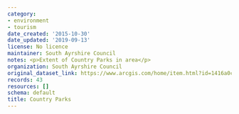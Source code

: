 ```yaml
---
category:
- environment
- tourism
date_created: '2015-10-30'
date_updated: '2019-09-13'
license: No licence
maintainer: South Ayrshire Council
notes: <p>Extent of Country Parks in area</p>
organization: South Ayrshire Council
original_dataset_link: https://www.arcgis.com/home/item.html?id=1416a0c5fb0d402e804c54935befd32e
records: 43
resources: []
schema: default
title: Country Parks
---
```

